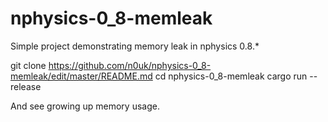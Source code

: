 # nphysics-0_8-memleak

Simple project demonstrating memory leak in nphysics 0.8.*

git clone https://github.com/n0uk/nphysics-0_8-memleak/edit/master/README.md
cd nphysics-0_8-memleak
cargo run --release

And see growing up memory usage.
